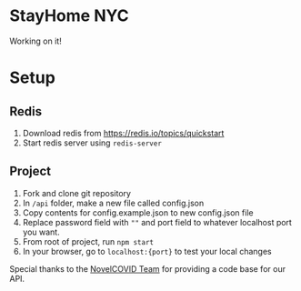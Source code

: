 # StayHome NYC

Working on it!

# Setup
## Redis
1. Download redis from https://redis.io/topics/quickstart
2. Start redis server using `redis-server`

## Project
1. Fork and clone git repository
2. In `/api` folder, make a new file called config.json
3. Copy contents for config.example.json to new config.json file
4. Replace password field with `""` and port field to whatever localhost port you want.
5. From root of project, run `npm start`
6. In your browser, go to `localhost:{port}` to test your local changes


Special thanks to the [NovelCOVID Team](https://github.com/NovelCOVID) for providing a code base for our API.
